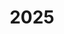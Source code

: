 ---
title: "2025"
collection: publications
permalink: /publication/2010-10-01-paper
excerpt: "<br/><img src='/images/2024-95.png' alt='www' width='300' height='150' style='float:left'>"
paperurl: ' '
citation: 'Peng Zhang, Fengxi Bai, Yi Liu, Yingxin Ma, Wei Zeng, Yi-Jun Yang,Ligang Liu, Weiming Wang*(Corresponding Author). (2025). &quot; Optimization of Tetrahedral Lattice Structure. &quot; <i>Additive Manufacturing, Accepted, </i>, 2025. '
---